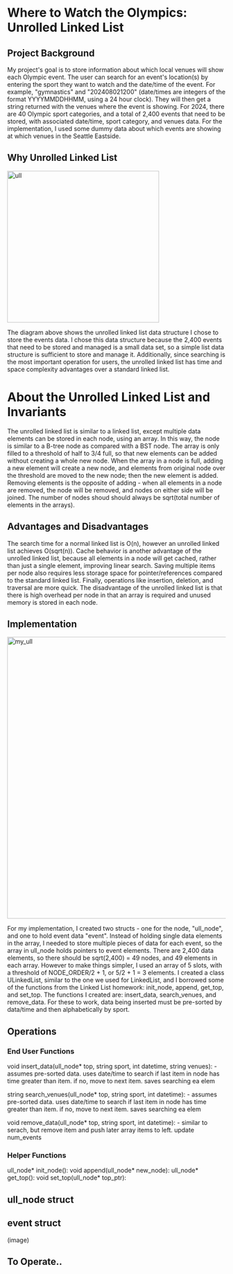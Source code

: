 # Where to Watch the Olympics: Unrolled Linked List
## Project Background
My project's goal is to store information about which local venues will show each Olympic event. The user can search for an event's location(s) by entering the sport they want to watch and the date/time of the event. For example, "gymnastics" and "202408021200" (date/times are integers of the format YYYYMMDDHHMM, using a 24 hour clock). They will then get a string returned with the venues where the event is showing. For 2024, there are 40 Olympic sport categories, and a total of 2,400 events that need to be stored, with associated date/time, sport category, and venues data. For the implementation, I used some dummy data about which events are showing at which venues in the Seattle Eastside.

## Why Unrolled Linked List
<img src="https://github.com/user-attachments/assets/1d83ad28-a442-42c1-9d46-c171f2ab5eb2" alt="ull" width="350"/>

The diagram above shows the unrolled linked list data structure I chose to store the events data. I chose this data structure because the 2,400 events that need to be stored and managed is a small data set, so a simple list data structure is sufficient to store and manage it. Additionally, since searching is the most important operation for users, the unrolled linked list has time and space complexity advantages over a standard linked list.

# About the Unrolled Linked List and Invariants
The unrolled linked list is similar to a linked list, except multiple data elements can be stored in each node, using an array. In this way, the node is similar to a B-tree node as compared with a BST node. The array is only filled to a threshold of half to 3/4 full, so that new elements can be added without creating a whole new node. When the array in a node is full, adding a new element will create a new node, and elements from original node over the threshold are moved to the new node; then the new element is added. Removing elements is the opposite of adding - when all elements in a node are removed, the node will be removed, and nodes on either side will be joined. The number of nodes shoud should always be sqrt(total number of elements in the arrays).

## Advantages and Disadvantages
 The search time for a normal linked list is O(n), however an unrolled linked list achieves O(sqrt(n)). Cache behavior is another advantage of the unrolled linked list, because all elements in a node will get cached, rather than just a single element, improving linear search. Saving multiple items per node also requires less storage space for pointer/references compared to the standard linked list. Finally, operations like insertion, deletion, and traversal are more quick. The disadvantage of the unrolled linked list is that there is high overhead per node in that an array is required and unused memory is stored in each node.

## Implementation
<img src="https://github.com/user-attachments/assets/625804d7-1793-47c6-96aa-66be5b174a25" alt="my_ull" width="650"/>

For my implementation, I created two structs - one for the node, "ull_node", and one to hold event data "event". Instead of holding single data elements in the array, I needed to store multiple pieces of data for each event, so the array in ull_node holds pointers to event elements. There are 2,400 data elements, so there should be sqrt(2,400) = 49 nodes, and 49 elements in each array. However to make things simpler, I used an array of 5 slots, with a threshold of NODE_ORDER/2 + 1, or 5/2 + 1 = 3 elements. I created a class ULinkedList, similar to the one we used for LinkedList, and I borrowed some of the functions from the Linked List homework: init_node, append, get_top, and set_top. The functions I created are: insert_data, search_venues, and remove_data. For these to work, data being inserted must be pre-sorted by data/time and then alphabetically by sport.

## Operations
### End User Functions
void insert_data(ull_node* top, string sport, int datetime, string venues):  - assumes pre-sorted data. uses date/time to search if last item in node has time greater than item. if no, move to next item. saves searching ea elem

string search_venues(ull_node* top, string sport, int datetime): - assumes pre-sorted data. uses date/time to search if last item in node has time greater than item. if no, move to next item. saves searching ea elem

void remove_data(ull_node* top, string sport, int datetime): - similar to serach, but remove item and push later array items to left. update num_events


### Helper Functions
ull_node* init_node(): 
void append(ull_node* new_node): 
ull_node* get_top(): 
void set_top(ull_node* top_ptr):

## ull_node struct

## event struct
(image)

## To Operate..
